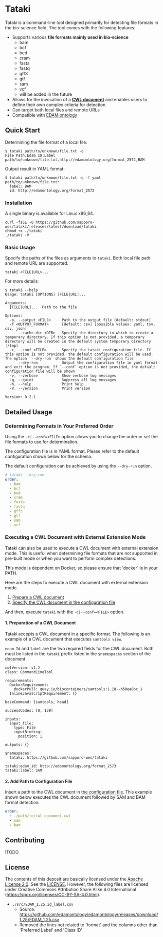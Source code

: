 # Tataki

Tataki is a command-line tool designed primarily for detecting file formats in the bio-science field. The tool comes with the following features:

- Supports various **file formats mainly used in bio-science**
  - bam
  - bcf
  - bed
  - cram
  - fasta
  - fastq
  - gff3
  - gtf
  - sam
  - vcf
  - will be added in the future
- Allows for the invocation of a [**CWL document**](https://www.commonwl.org/) and enables users to define their own complex criteria for detection.
- Can target both local files and remote URLs
- Compatible with [EDAM ontology](https://edamontology.org/page)

## Quick Start

Determining the file format of a local file:

```shell
$ tataki path/to/unknown/file.txt -q
File Path,Edam ID,Label
path/to/unknown/file.txt,http://edamontology.org/format_2572,BAM
```

Output result in YAML format:

```shell
$ tataki path/to/unknown/file.txt -q -f yaml
path/to/unknown/file.txt:
  label: BAM
  id: http://edamontology.org/format_2572
```

### Installation

A single binary is available for Linux x86_64.

```shell
curl -fsSL -O https://github.com/sapporo-wes/tataki/releases/latest/download/tataki
chmod +x ./tataki
./tataki -V
```

### Basic Usage

Specify the paths of the files as arguments to `tataki`. Both local file path and remote URL are supported.

```shell
tataki <FILE|URL>...
```

For more details:

```shell
$ tataki --help
Usage: tataki [OPTIONS] [FILE|URL]...

Arguments:
  [FILE|URL]...  Path to the file

Options:
  -o, --output <FILE>     Path to the output file [default: stdout]
  -f <OUTPUT_FORMAT>      [default: csv] [possible values: yaml, tsv, csv, json]
      --cache-dir <DIR>   Specify the directory in which to create a temporary directory. If this option is not provided, a temporary directory will be created in the default system temporary directory (/tmp)
  -c, --conf <FILE>       Specify the tataki configuration file. If this option is not provided, the default configuration will be used. The option `--dry-run` shows the default configuration file
      --dry-run           Output the configuration file in yaml format and exit the program. If `--conf` option is not provided, the default configuration file will be shown
  -v, --verbose           Show verbose log messages
  -q, --quiet             Suppress all log messages
  -h, --help              Print help
  -V, --version           Print version

Version: 0.2.1
```

## Detailed Usage

### Determining Formats in Your Preferred Order

Using the `-c|--conf=<FILE>` option allows you to change the order or set the file formats to use for determination.

The configuration file is in YAML format. Please refer to the default configuration shown below for the schema.

The default configuration can be achieved by using the `--dry-run` option.

```yaml
# tataki --dry-run
order:
  - bam
  - bcf
  - bed
  - cram
  - fasta
  - fastq
  - gff3
  - gtf
  - sam
  - vcf
```

### Executing a CWL Document with External Extension Mode

Tataki can also be used to execute a CWL document with external extension mode. This is useful when determining file formats that are not supported in pre-built mode or when you want to perform complex detections.

This mode is dependent on Docker, so please ensure that 'docker' is in your PATH.

Here are the steps to execute a CWL document with external extension mode.

1. [Prepare a CWL document](#1-preparation-of-a-cwl-document)
2. [Specify the CWL document in the configuration file](#2-add-path-to-configuration-file)

And then, execute `tataki` with the `-c|--conf=<FILE>` option.

#### 1. Preparation of a CWL Document

Tataki accepts a CWL document in a specific format. The following is an example of a CWL document that executes `samtools view`.

`edam_Id` and `label` are the two required fields for the CWL document. Both must be listed in the `tataki` prefix listed in the `$namespaces` section of the document.

```cwl
cwlVersion: v1.2
class: CommandLineTool

requirements:
  DockerRequirement:
    dockerPull: quay.io/biocontainers/samtools:1.18--h50ea8bc_1
  InlineJavascriptRequirement: {}

baseCommand: [samtools, head]

successCodes: [0, 139]

inputs:
  input_file:
    type: File
    inputBinding:
      position: 1

outputs: {}

$namespaces:
  tataki: https://github.com/sapporo-wes/tataki
  
tataki:edam_id: http://edamontology.org/format_2573
tataki:label: SAM
```

#### 2. Add Path to Configuration File

Insert a path to the CWL document in [the configuration file](#determining-formats-in-your-preferred-order). This example shown below executes the CWL document followed by SAM and BAM format detection.

```yaml
order:
  - ./path/to/cwl_document.cwl
  - sam
  - bam
```

## Contributing

!TODO

## License

The contents of this deposit are basically licensed under the [Apache License 2.0](https://www.apache.org/licenses/LICENSE-2.0). See the [LICENSE](https://github.com/sapporo-wes/tataki/blob/main/LICENSE).
However, the following files are licensed under Creative Commons Attribution Share Alike 4.0 International (<https://spdx.org/licenses/CC-BY-SA-4.0.html>).

- `./src/EDAM_1.25.id_label.csv`
  - Source: <https://github.com/edamontology/edamontology/releases/download/1.25/EDAM_1.25.csv>
  - Removed the lines not related to 'format' and the columns other than 'Preferred Label' and 'Class ID'
